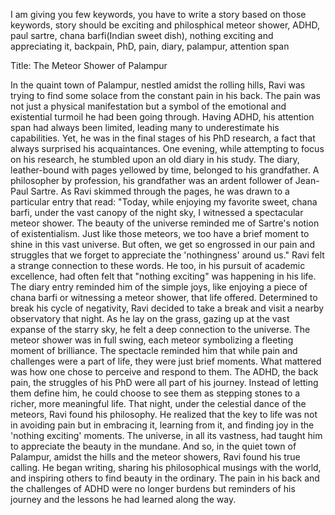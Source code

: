 I am giving you few keywords, you have to write a story based on those keywords, story should be exciting and philosphical
meteor shower, ADHD,  paul sartre, chana barfi(Indian sweet dish), nothing exciting and appreciating it, backpain, PhD, pain, diary, palampur, attention span


Title: The Meteor Shower of Palampur

In the quaint town of Palampur, nestled amidst the rolling hills, Ravi was trying to find some solace from the constant pain in his back. The pain was not just a physical manifestation but a symbol of the emotional and existential turmoil he had been going through. Having ADHD, his attention span had always been limited, leading many to underestimate his capabilities. Yet, he was in the final stages of his PhD research, a fact that always surprised his acquaintances.
One evening, while attempting to focus on his research, he stumbled upon an old diary in his study. The diary, leather-bound with pages yellowed by time, belonged to his grandfather. A philosopher by profession, his grandfather was an ardent follower of Jean-Paul Sartre. As Ravi skimmed through the pages, he was drawn to a particular entry that read:
"Today, while enjoying my favorite sweet, chana barfi, under the vast canopy of the night sky, I witnessed a spectacular meteor shower. The beauty of the universe reminded me of Sartre's notion of existentialism. Just like those meteors, we too have a brief moment to shine in this vast universe. But often, we get so engrossed in our pain and struggles that we forget to appreciate the 'nothingness' around us."
Ravi felt a strange connection to these words. He too, in his pursuit of academic excellence, had often felt that "nothing exciting" was happening in his life. The diary entry reminded him of the simple joys, like enjoying a piece of chana barfi or witnessing a meteor shower, that life offered.
Determined to break his cycle of negativity, Ravi decided to take a break and visit a nearby observatory that night. As he lay on the grass, gazing up at the vast expanse of the starry sky, he felt a deep connection to the universe. The meteor shower was in full swing, each meteor symbolizing a fleeting moment of brilliance.
The spectacle reminded him that while pain and challenges were a part of life, they were just brief moments. What mattered was how one chose to perceive and respond to them. The ADHD, the back pain, the struggles of his PhD were all part of his journey. Instead of letting them define him, he could choose to see them as stepping stones to a richer, more meaningful life.
That night, under the celestial dance of the meteors, Ravi found his philosophy. He realized that the key to life was not in avoiding pain but in embracing it, learning from it, and finding joy in the 'nothing exciting' moments. The universe, in all its vastness, had taught him to appreciate the beauty in the mundane.
And so, in the quiet town of Palampur, amidst the hills and the meteor showers, Ravi found his true calling. He began writing, sharing his philosophical musings with the world, and inspiring others to find beauty in the ordinary. The pain in his back and the challenges of ADHD were no longer burdens but reminders of his journey and the lessons he had learned along the way.
